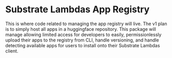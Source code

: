 # Substrate Lambdas App Registry

This is where code related to managing the app registry will live. The v1 plan is to simply host all apps in a huggingface repository. This package will manage allowing limited access for developers to easily, permissionlessly upload their apps to the registry from CLI, handle versioning, and handle detecting available apps for users to install onto their Substrate Lambdas client.
